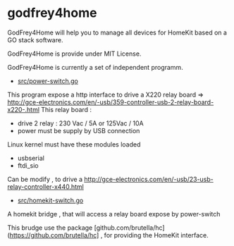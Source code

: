 # godfrey4home

GodFrey4Home will help you to manage all devices for HomeKit  based on a GO stack software.

GodFrey4Home is provide under MIT License.

GodFrey4Home is currently a  set of independent programm.


* [src/power-switch.go](src/power-switch.go)

This program expose a http interface to drive a X220 relay board
=> http://gce-electronics.com/en/-usb/359-controller-usb-2-relay-board-x220-.html
This relay board :
 - drive 2 relay  : 230 Vac / 5A  or 125Vac / 10A
 - power must be supply by USB connection

Linux kernel must have these modules loaded
- usbserial
- ftdi_sio

Can be modify , to drive a http://gce-electronics.com/en/-usb/23-usb-relay-controller-x440.html

* [src/homekit-switch.go](src/homekit-switch.go)

A homekit bridge , that will access a relay board expose by power-switch

This brudge use the package [github.com/brutella/hc](https://github.com/brutella/hc] , for providing the HomeKit interface.
